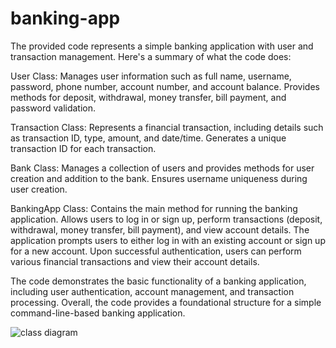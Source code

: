 # banking-app
The provided code represents a simple banking application with user and transaction management. Here's a summary of what the code does:

User Class:
Manages user information such as full name, username, password, phone number, account number, and account balance.
Provides methods for deposit, withdrawal, money transfer, bill payment, and password validation.

Transaction Class:
Represents a financial transaction, including details such as transaction ID, type, amount, and date/time.
Generates a unique transaction ID for each transaction.

Bank Class:
Manages a collection of users and provides methods for user creation and addition to the bank.
Ensures username uniqueness during user creation.

BankingApp Class:
Contains the main method for running the banking application.
Allows users to log in or sign up, perform transactions (deposit, withdrawal, money transfer, bill payment), and view account details.
The application prompts users to either log in with an existing account or sign up for a new account. Upon successful authentication, users can perform various financial transactions and view their account details.

The code demonstrates the basic functionality of a banking application, including user authentication, account management, and transaction processing.
Overall, the code provides a foundational structure for a simple command-line-based banking application.


![class diagram](https://github.com/mahsahajirahimi/banking-app/assets/119732659/045aaf78-75ae-4f96-acb8-f85a5eabf97d)
